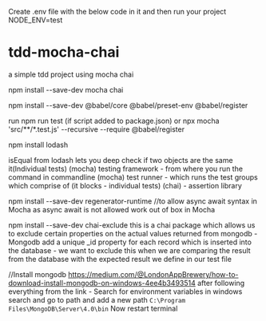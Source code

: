 Create .env file with the below code in it and then run your project
NODE_ENV=test

# tdd-mocha-chai
a simple tdd project using mocha chai

npm install --save-dev mocha chai

npm install --save-dev @babel/core @babel/preset-env @babel/register

run
npm run test (if script added to package.json)
or
npx mocha 'src/**/*.test.js' --recursive --require @babel/register

npm install lodash

isEqual from lodash lets you deep check if two objects are the same
it(Individual tests)
(mocha) testing framework - from where you run the command in commandline
(mocha) test runner - which runs the test groups which comprise of (it blocks - individual tests)
(chai) - assertion library

npm install --save-dev regenerator-runtime
//to allow async await syntax in Mocha as async await is not allowed work out of box in Mocha


npm install --save-dev chai-exclude
this is a chai package which allows us to exclude certain properties on the actual values returned from mongodb - Mongodb add a unique _id property for each record which is inserted into the database - we want to exclude this when we are comparing the result from the database with the expected result we define in our test file

//Install mongodb
https://medium.com/@LondonAppBrewery/how-to-download-install-mongodb-on-windows-4ee4b3493514
after following everything from the link - Search for environment variables in windows search and go to path and add a new path `C:\Program Files\MongoDB\Server\4.0\bin`
Now restart terminal